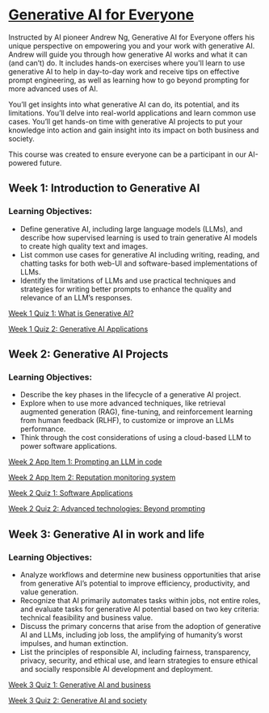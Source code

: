# [Generative AI for Everyone](https://www.deeplearning.ai/courses/generative-ai-for-everyone/)

Instructed by AI pioneer Andrew Ng, Generative AI for Everyone offers his unique perspective on empowering you and your work with generative AI. Andrew will guide you through how generative AI works and what it can (and can’t) do. It includes hands-on exercises where you'll learn to use generative AI to help in day-to-day work and receive tips on effective prompt engineering, as well as learning how to go beyond prompting for more advanced uses of AI.

You’ll get insights into what generative AI can do, its potential, and its limitations. You’ll delve into real-world applications and learn common use cases. You’ll get hands-on time with generative AI projects to put your knowledge into action and gain insight into its impact on both business and society. 

This course was created to ensure everyone can be a participant in our AI-powered future.

## Week 1: Introduction to Generative AI

### Learning Objectives:
- Define generative AI, including large language models (LLMs), and describe how supervised learning is used to train generative AI models to create high quality text and images.
- List common use cases for generative AI including writing, reading, and chatting tasks for both web-UI and software-based implementations of LLMs.
- Identify the limitations of LLMs and use practical techniques and strategies for writing better prompts to enhance the quality and relevance of an LLM’s responses.

[Week 1 Quiz 1: What is Generative AI?](https://github.com/Ryota-Kawamura/Generative-AI-for-Everyone/blob/main/Week-1/Week-1_Quiz-1.md)

[Week 1 Quiz 2: Generative AI Applications](https://github.com/Ryota-Kawamura/Generative-AI-for-Everyone/blob/main/Week-1/Week-1_Quiz-2.md)

## Week 2: Generative AI Projects

### Learning Objectives:
- Describe the key phases in the lifecycle of a generative AI project.
- Explore when to use more advanced techniques, like retrieval augmented generation (RAG), fine-tuning, and reinforcement learning from human feedback (RLHF), to customize or improve an LLMs performance.
- Think through the cost considerations of using a cloud-based LLM to power software applications.

[Week 2 App Item 1: Prompting an LLM in code](https://github.com/Ryota-Kawamura/Generative-AI-for-Everyone/blob/main/Week-2/GENAI4E_Activity1.ipynb)

[Week 2 App Item 2: Reputation monitoring system](https://github.com/Ryota-Kawamura/Generative-AI-for-Everyone/blob/main/Week-2/GENAI4E_Activity2.ipynb)

[Week 2 Quiz 1: Software Applications](https://github.com/Ryota-Kawamura/Generative-AI-for-Everyone/blob/main/Week-2/Week-2_Quiz-1.md)

[Week 2 Quiz 2: Advanced technologies: Beyond prompting](https://github.com/Ryota-Kawamura/Generative-AI-for-Everyone/blob/main/Week-2/Week-2_Quiz-2.md)

## Week 3: Generative AI in work and life

### Learning Objectives:
- Analyze workflows and determine new business opportunities that arise from generative AI’s potential to improve efficiency, productivity, and value generation.
- Recognize that AI primarily automates tasks within jobs, not entire roles, and evaluate tasks for generative AI potential based on two key criteria: technical feasibility and business value.
- Discuss the primary concerns that arise from the adoption of generative AI and LLMs, including job loss, the amplifying of humanity’s worst impulses, and human extinction.
- List the principles of responsible AI, including fairness, transparency, privacy, security, and ethical use, and learn strategies to ensure ethical and socially responsible AI development and deployment.

[Week 3 Quiz 1: Generative AI and business](https://github.com/Ryota-Kawamura/Generative-AI-for-Everyone/blob/main/Week-3/Week-3_Quiz-1.md)

[Week 3 Quiz 2: Generative AI and society](https://github.com/Ryota-Kawamura/Generative-AI-for-Everyone/blob/main/Week-3/Week-3_Quiz-2.md)

